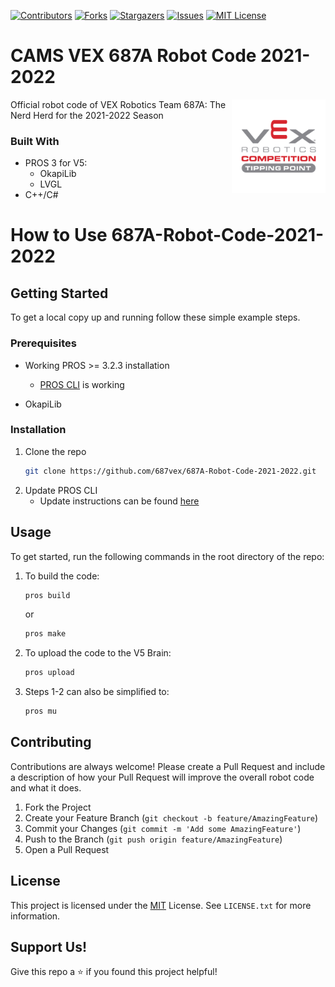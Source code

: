 [![Contributors][contributors-shield]][contributors-url]
[![Forks][forks-shield]][forks-url]
[![Stargazers][stars-shield]][stars-url]
[![Issues][issues-shield]][issues-url]
[![MIT License][license-shield]][license-url]

# CAMS VEX 687A Robot Code 2021-2022

<!-- PROJECT LOGO -->
[<img src="assets/img/tipping-point-logo.png" align="right" width="150">](https://github.com/687vex/687A-Robot-Code-2021-2022)

Official robot code of VEX Robotics Team 687A: The Nerd Herd for the 2021-2022 Season

<!-- BUILT WITH -->
### Built With

 - PROS 3 for V5:
   - OkapiLib
   - LVGL
 - C++/C#

# How to Use 687A-Robot-Code-2021-2022

<!-- GETTING STARTED -->
## Getting Started

To get a local copy up and running follow these simple example steps.

### Prerequisites

 - Working PROS >= 3.2.3 installation
   - [PROS CLI](https://github.com/purduesigbots/pros-cli) is working

 - OkapiLib

### Installation

1. Clone the repo
   ```sh
   git clone https://github.com/687vex/687A-Robot-Code-2021-2022.git
   ```
2. Update PROS CLI
   - Update instructions can be found [here](https://pros.cs.purdue.edu/v5/releases/cli3.1.4.html#updating-to-the-new-version)

## Usage

To get started, run the following commands in the root directory of the repo:

1. To build the code:
   ```sh
   pros build
   ```
   or

   ```sh
   pros make
   ```

2. To upload the code to the V5 Brain:
   ```sh
   pros upload
   ```
3. Steps 1-2 can also be simplified to:
   ```sh
   pros mu
   ```

<!-- CONTRIBUTING -->
## Contributing

Contributions are always welcome! Please create a Pull Request and include a description of how your Pull Request will improve the overall robot code and what it does.

1. Fork the Project
2. Create your Feature Branch (`git checkout -b feature/AmazingFeature`)
3. Commit your Changes (`git commit -m 'Add some AmazingFeature'`)
4. Push to the Branch (`git push origin feature/AmazingFeature`)
5. Open a Pull Request


<!-- LICENSE -->
## License

This project is licensed under the [MIT](https://opensource.org/licenses/MIT) License. See `LICENSE.txt` for more information.

<!-- SUPPORT US -->
## Support Us!

Give this repo a ⭐️ if you found this project helpful!

<!-- MARKDOWN LINKS & IMAGES -->
[contributors-shield]: https://img.shields.io/github/contributors/687vex/687A-Robot-Code-2021-2022.svg?style=for-the-badge
[contributors-url]: https://github.com/687vex/687A-Robot-Code-2021-2022/graphs/contributors
[forks-shield]: https://img.shields.io/github/forks/687vex/687A-Robot-Code-2021-2022.svg?style=for-the-badge
[forks-url]: https://github.com/687vex/687A-Robot-Code-2021-2022/network/members
[stars-shield]: https://img.shields.io/github/stars/687vex/687A-Robot-Code-2021-2022.svg?style=for-the-badge
[stars-url]: https://github.com/687vex/687A-Robot-Code-2021-2022/stargazers
[issues-shield]: https://img.shields.io/github/issues/687vex/687A-Robot-Code-2021-2022.svg?style=for-the-badge
[issues-url]: https://github.com/687vex/687A-Robot-Code-2021-2022/issues
[license-shield]: https://img.shields.io/github/license/687vex/687A-Robot-Code-2021-2022.svg?style=for-the-badge
[license-url]: https://github.com/687vex/687A-Robot-Code-2021-2022/blob/master/LICENSE.txt
